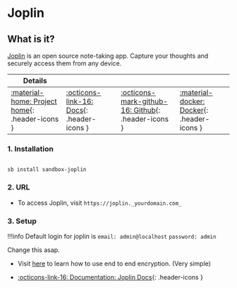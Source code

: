 # Joplin

## What is it?

[Joplin](https://joplinapp.org/) is an open source note-taking app. Capture your thoughts and securely access them from any device.

| Details     |             |             |             |
|-------------|-------------|-------------|-------------|
| [:material-home: Project home](https://joplinapp.org/){: .header-icons } | [:octicons-link-16: Docs](https://joplinapp.org/desktop/){: .header-icons } | [:octicons-mark-github-16: Github](https://github.com/laurent22/joplin){: .header-icons } | [:material-docker: Docker](https://hub.docker.com/r/florider89/joplin-server){: .header-icons }|

### 1. Installation

``` shell

sb install sandbox-joplin

```

### 2. URL

- To access Joplin, visit `https://joplin._yourdomain.com_`

### 3. Setup

!!!info
    Default login for joplin is
    `email: admin@localhost`
    `password: admin`

Change this asap.

- Visit [here](https://joplinapp.org/e2ee/) to learn how to use end to end encryption. (Very simple)

- [:octicons-link-16: Documentation: Joplin Docs](https://joplinapp.org/desktop/){: .header-icons }
